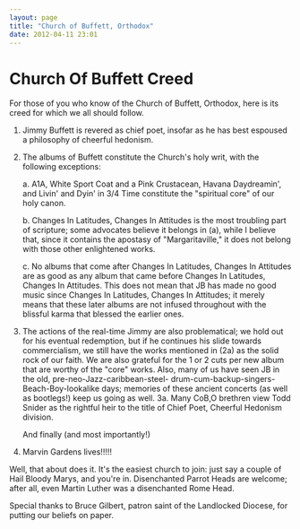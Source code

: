```yaml
---
layout: page
title: "Church of Buffett, Orthodox"
date: 2012-04-11 23:01
---
```

# Church Of Buffett Creed

For those of you who know of the Church of Buffett, Orthodox, here is its creed for which we all should follow. 

1. Jimmy Buffett is revered as chief poet, insofar as he has best espoused a philosophy of cheerful hedonism. 

2. The albums of Buffett constitute the Church's holy writ, with the following exceptions: 

    a. A1A, White Sport Coat and a Pink Crustacean, Havana Daydreamin', and Livin' and Dyin' in 3/4 Time constitute the "spiritual core" of our holy canon. 

    b. Changes In Latitudes, Changes In Attitudes is the most troubling part of scripture; some advocates believe it belongs in (a), while I believe that, since it contains the apostasy of "Margaritaville," it does not belong with those other enlightened works. 

    c. No albums that come after Changes In Latitudes, Changes In Attitudes are as good as any album that came before Changes In Latitudes, Changes In Attitudes. This does not mean that JB has made no good music since Changes In Latitudes, Changes In Attitudes; it merely means that these later albums are not infused throughout with the blissful karma that blessed the earlier ones.

3. The actions of the real-time Jimmy are also problematical; we hold out for his eventual redemption, but if he continues his slide towards commercialism, we still have the works mentioned in 
(2a) as the solid rock of our faith. We are also grateful for the 1 or 2 cuts per new album that are worthy of the "core" works. Also, many of us have seen JB in the old, pre-neo-Jazz-caribbean-steel- drum-cum-backup-singers-Beach-Boy-lookalike days; memories of these ancient concerts (as well as bootlegs!) keep us going as well. 
3a. Many CoB,O brethren view Todd Snider as the rightful heir to the title of Chief Poet, Cheerful Hedonism division. 

    And finally (and most importantly!) 

4. Marvin Gardens lives!!!!! 

Well, that about does it. It's the easiest church to join: just say a couple of Hail Bloody Marys, and you're in. Disenchanted Parrot Heads are welcome; after all, even Martin Luther was a disenchanted Rome Head. 

Special thanks to Bruce Gilbert, patron saint of the Landlocked Diocese, for putting our beliefs on paper.
